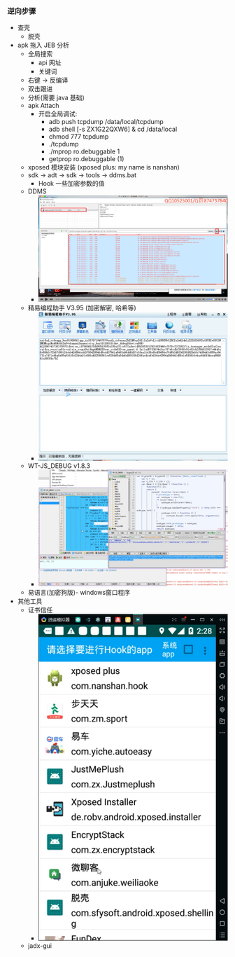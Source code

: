 ### 逆向步骤

- 查壳
  - 脱壳
- apk 拖入 JEB 分析
  - 全局搜索
    - api 网址
    - 关键词
  - 右键 -> 反编译
  - 双击跟进
  - 分析(需要 java 基础)
  - apk Attach
    - 开启全局调试: 
      - adb push tcpdump /data/local/tcpdump
      - adb shell [-s ZX1G22QXW6] & cd /data/local
      - chmod 777 tcpdump
      - ./tcpdump
      - ./mprop ro.debuggable 1
      - getprop ro.debuggable (1)
  - xposed 模块安装 (xposed plus: my name is nanshan)
  - sdk -> adt -> sdk -> tools -> ddms.bat
    - Hook 一些加密参数的值
  - DDMS
    - ![ddms](../images/ddms.png)
  - 精易编程助手 V3.95 (加密解密, 哈希等)
    - ![bczs](../images/bczs.png)
  - WT-JS_DEBUG v1.8.3
    - ![wt-js](../images/wt_js.png)
  - 易语言(加密狗版)- windows窗口程序
- 其他工具
  - 证书信任
    - ![certificate](../images/certificate.png)
  - jadx-gui